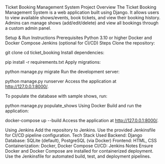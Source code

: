 Ticket Booking Management System
Project Overview
The Ticket Booking Management System is a web application built using Django. It allows users to view available shows/events, book tickets, and view their booking history. Admins can manage shows (add/edit/delete) and view all bookings through a custom admin panel.

Setup & Run Instructions
Prerequisites
Python 3.10 or higher
Docker and Docker Compose
Jenkins (optional for CI/CD)
Steps
Clone the repository:

git clone <repository-url>
cd ticket_booking
Install dependencies:

pip install -r requirements.txt
Apply migrations:

python manage.py migrate
Run the development server:

python manage.py runserver
Access the application at http://127.0.0.1:8000/.

To populate the database with sample shows, run:

python manage.py populate_shows
Using Docker
Build and run the application:

docker-compose up --build
Access the application at http://127.0.0.1:8000/.

Using Jenkins
Add the repository to Jenkins.
Use the provided Jenkinsfile for CI/CD pipeline configuration.
Tech Stack Used
Backend: Django
Database: SQLite (default), PostgreSQL (via Docker)
Frontend: HTML, CSS
Containerization: Docker, Docker Compose
CI/CD: Jenkins
Notes
Ensure Docker and Docker Compose are installed for containerized deployment.
Use the Jenkinsfile for automated build, test, and deployment pipelines.
